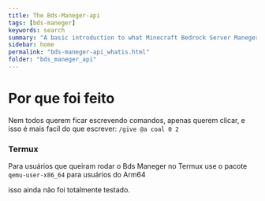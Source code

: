 ```yaml
---
title: The Bds-Maneger-api
tags: [bds-maneger]
keywords: search
summary: "A basic introduction to what Minecraft Bedrock Server Maneger is"
sidebar: home
permalink: "bds-maneger-api_whatis.html"
folder: "bds_maneger_api"
---
```


# Por que foi feito

Nem todos querem ficar escrevendo comandos, apenas querem clicar, e isso é mais facil do que escrever: `/give @a coal 0 2`

### Termux

Para usuários que queiram rodar o Bds Maneger no Termux use o pacote
`qemu-user-x86_64` para usuários do Arm64

isso ainda não foi totalmente testado.
